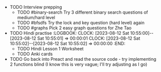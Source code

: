 - TODO Interview prepping
	- TODO #binary-search Try 3 different binary search questions of medium/hard level
	- TODO #bfsdfs Try the lock and key question (hard level) again
	- TODO #graphs Pick 2 easy graph questions for Zhe Tao
- TODO Hindi practise
  :LOGBOOK:
  CLOCK: [2023-08-12 Sat 10:55:00]--[2023-08-12 Sat 10:55:01] =>  00:00:01
  CLOCK: [2023-08-12 Sat 10:55:02]--[2023-08-12 Sat 10:55:02] =>  00:00:00
  :END:
	- TODO Hindi Lesson 1 Worksheet
	- TODO Anki cards
- TODO Go back into Preact and read the source code - try implementing 2 functions blind (I know this is very vague; I'll try adjusting as I go)